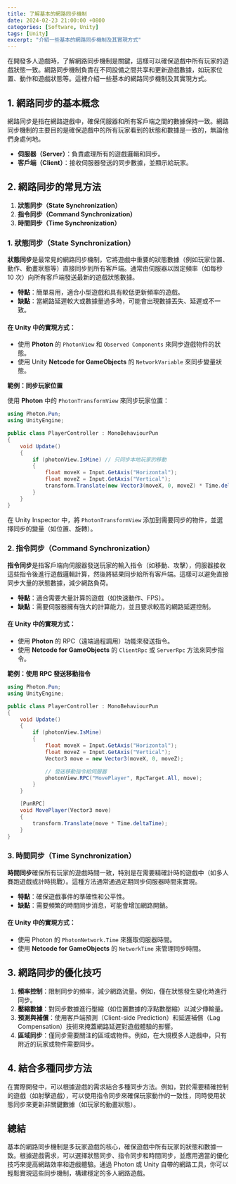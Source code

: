 ```yaml
---
title: 了解基本的網路同步機制
date: 2024-02-23 21:00:00 +0800
categories: [Software, Unity]
tags: [Unity] 
excerpt: "介紹一些基本的網路同步機制及其實現方式"
---
```


在開發多人遊戲時，了解網路同步機制是關鍵，這樣可以確保遊戲中所有玩家的遊戲狀態一致。網路同步機制負責在不同設備之間共享和更新遊戲數據，如玩家位置、動作和遊戲狀態等。這裡介紹一些基本的網路同步機制及其實現方式。

## **1. 網路同步的基本概念**

網路同步是指在網路遊戲中，確保伺服器和所有客戶端之間的數據保持一致。網路同步機制的主要目的是確保遊戲中的所有玩家看到的狀態和數據是一致的，無論他們身處何地。

- **伺服器（Server）**：負責處理所有的遊戲邏輯和同步。
- **客戶端（Client）**：接收伺服器發送的同步數據，並顯示給玩家。

## **2. 網路同步的常見方法**

1. **狀態同步（State Synchronization）**
2. **指令同步（Command Synchronization）**
3. **時間同步（Time Synchronization）**

### **1. 狀態同步（State Synchronization）**

**狀態同步**是最常見的網路同步機制，它將遊戲中重要的狀態數據（例如玩家位置、動作、動畫狀態等）直接同步到所有客戶端。通常由伺服器以固定頻率（如每秒 10 次）向所有客戶端發送最新的遊戲狀態數據。

- **特點**：簡單易用，適合小型遊戲和具有較低更新頻率的遊戲。
- **缺點**：當網路延遲較大或數據量過多時，可能會出現數據丟失、延遲或不一致。

#### **在 Unity 中的實現方式：**

- 使用 **Photon** 的 `PhotonView` 和 `Observed Components` 來同步遊戲物件的狀態。
- 使用 Unity **Netcode for GameObjects** 的 `NetworkVariable` 來同步變量狀態。

**範例：同步玩家位置**

使用 **Photon** 中的 `PhotonTransformView` 來同步玩家位置：

```csharp
using Photon.Pun;
using UnityEngine;

public class PlayerController : MonoBehaviourPun
{
    void Update()
    {
        if (photonView.IsMine) // 只同步本地玩家的移動
        {
            float moveX = Input.GetAxis("Horizontal");
            float moveZ = Input.GetAxis("Vertical");
            transform.Translate(new Vector3(moveX, 0, moveZ) * Time.deltaTime);
        }
    }
}
```

在 Unity Inspector 中，將 `PhotonTransformView` 添加到需要同步的物件，並選擇同步的變量（如位置、旋轉）。

### **2. 指令同步（Command Synchronization）**

**指令同步**是指客戶端向伺服器發送玩家的輸入指令（如移動、攻擊），伺服器接收這些指令後進行遊戲邏輯計算，然後將結果同步給所有客戶端。這樣可以避免直接同步大量的狀態數據，減少網路負荷。

- **特點**：適合需要大量計算的遊戲（如快速動作、FPS）。
- **缺點**：需要伺服器擁有強大的計算能力，並且要求較高的網路延遲控制。

#### **在 Unity 中的實現方式：**

- 使用 **Photon** 的 RPC（遠端過程調用）功能來發送指令。
- 使用 **Netcode for GameObjects** 的 `ClientRpc` 或 `ServerRpc` 方法來同步指令。

**範例：使用 RPC 發送移動指令**

```csharp
using Photon.Pun;
using UnityEngine;

public class PlayerController : MonoBehaviourPun
{
    void Update()
    {
        if (photonView.IsMine)
        {
            float moveX = Input.GetAxis("Horizontal");
            float moveZ = Input.GetAxis("Vertical");
            Vector3 move = new Vector3(moveX, 0, moveZ);

            // 發送移動指令給伺服器
            photonView.RPC("MovePlayer", RpcTarget.All, move);
        }
    }

    [PunRPC]
    void MovePlayer(Vector3 move)
    {
        transform.Translate(move * Time.deltaTime);
    }
}
```

### **3. 時間同步（Time Synchronization）**

**時間同步**確保所有玩家的遊戲時間一致，特別是在需要精確計時的遊戲中（如多人賽跑遊戲或計時挑戰）。這種方法通常通過定期同步伺服器時間來實現。

- **特點**：確保遊戲事件的準確性和公平性。
- **缺點**：需要頻繁的時間同步消息，可能會增加網路開銷。

#### **在 Unity 中的實現方式：**

- 使用 Photon 的 `PhotonNetwork.Time` 來獲取伺服器時間。
- 使用 **Netcode for GameObjects** 的 `NetworkTime` 來管理同步時間。

## **3. 網路同步的優化技巧**

1. **頻率控制**：限制同步的頻率，減少網路流量。例如，僅在狀態發生變化時進行同步。
2. **壓縮數據**：對同步數據進行壓縮（如位置數據的浮點數壓縮）以減少傳輸量。
3. **預測與補償**：使用客戶端預測（Client-side Prediction）和延遲補償（Lag Compensation）技術來掩蓋網路延遲對遊戲體驗的影響。
4. **區域同步**：僅同步需要關注的區域或物件。例如，在大規模多人遊戲中，只有附近的玩家或物件需要同步。

## **4. 結合多種同步方法**

在實際開發中，可以根據遊戲的需求結合多種同步方法。例如，對於需要精確控制的遊戲（如射擊遊戲），可以使用指令同步來確保玩家動作的一致性，同時使用狀態同步來更新非關鍵數據（如玩家的動畫狀態）。

## **總結**

基本的網路同步機制是多玩家遊戲的核心，確保遊戲中所有玩家的狀態和數據一致。根據遊戲需求，可以選擇狀態同步、指令同步和時間同步，並應用適當的優化技巧來提高網路效率和遊戲體驗。通過 Photon 或 Unity 自帶的網路工具，你可以輕鬆實現這些同步機制，構建穩定的多人網路遊戲。
